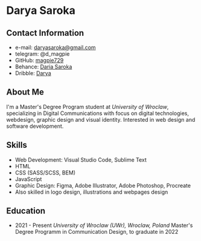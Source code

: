 # Darya Saroka
## Contact Information
* e-mail: daryasaroka@gmail.com
* telegram: @d_magpie
* GitHub: [magpie729](https://github.com/magpie729)
* Behance: [Daria Saroka](https://www.behance.net/daryasaroka41a)  
* Dribble: [Darya](https://dribbble.com/Daria_Magpie)

## About Me
I'm a Master's Degree Program student at *University of Wroclaw*, 
specializing in Digital Communications with focus on digital technologies,
webdesign, graphic design and visual identity. Interested in web design and
software development. 
## Skills 
* Web Development: Visual Studio Code, Sublime Text
* HTML
* CSS (SASS/SCSS, BEM)
* JavaScript
* Graphic Design: Figma, Adobe Illustrator, Adobe Photoshop, Procreate
* Also skilled in logo design, illustrations and webpages design
## Education
* 2021 - Present 
*University of Wroclaw (UWr), Wroclaw, Poland*
Master's Degree Programm in Communication Design, to graduate in 2022